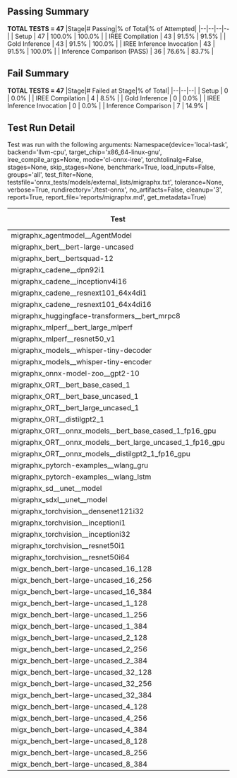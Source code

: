 ## Passing Summary

**TOTAL TESTS = 47**
|Stage|# Passing|% of Total|% of Attempted|
|--|--|--|--|
| Setup | 47 | 100.0% | 100.0% |
| IREE Compilation | 43 | 91.5% | 91.5% |
| Gold Inference | 43 | 91.5% | 100.0% |
| IREE Inference Invocation | 43 | 91.5% | 100.0% |
| Inference Comparison (PASS) | 36 | 76.6% | 83.7% |
## Fail Summary

**TOTAL TESTS = 47**
|Stage|# Failed at Stage|% of Total|
|--|--|--|
| Setup | 0 | 0.0% |
| IREE Compilation | 4 | 8.5% |
| Gold Inference | 0 | 0.0% |
| IREE Inference Invocation | 0 | 0.0% |
| Inference Comparison | 7 | 14.9% |
## Test Run Detail
Test was run with the following arguments:
Namespace(device='local-task', backend='llvm-cpu', target_chip='x86_64-linux-gnu', iree_compile_args=None, mode='cl-onnx-iree', torchtolinalg=False, stages=None, skip_stages=None, benchmark=True, load_inputs=False, groups='all', test_filter=None, testsfile='onnx_tests/models/external_lists/migraphx.txt', tolerance=None, verbose=True, rundirectory='./test-onnx', no_artifacts=False, cleanup='3', report=True, report_file='reports/migraphx.md', get_metadata=True)

| Test | Exit Status | Mean Benchmark Time (ms) | Notes |
|--|--|--|--|
| migraphx_agentmodel__AgentModel | compilation | None | |
| migraphx_bert__bert-large-uncased | PASS | 373.46627687414485 | |
| migraphx_bert__bertsquad-12 | PASS | 88.32992737491924 | |
| migraphx_cadene__dpn92i1 | PASS | 177.85866713772216 | |
| migraphx_cadene__inceptionv4i16 | PASS | 6750.125153611104 | |
| migraphx_cadene__resnext101_64x4di1 | PASS | 342.1452275166909 | |
| migraphx_cadene__resnext101_64x4di16 | PASS | 5153.262185553709 | |
| migraphx_huggingface-transformers__bert_mrpc8 | PASS | 1277.4843691537776 | |
| migraphx_mlperf__bert_large_mlperf | Numerics | 415.92394560575485 | |
| migraphx_mlperf__resnet50_v1 | PASS | 95.58517734209697 | |
| migraphx_models__whisper-tiny-decoder | PASS | 33.231989239101054 | |
| migraphx_models__whisper-tiny-encoder | Numerics | 180.82444742321968 | |
| migraphx_onnx-model-zoo__gpt2-10 | compilation | None | |
| migraphx_ORT__bert_base_cased_1 | PASS | 87.79044059060868 | |
| migraphx_ORT__bert_base_uncased_1 | PASS | 104.22934048498671 | |
| migraphx_ORT__bert_large_uncased_1 | PASS | 266.96486853890946 | |
| migraphx_ORT__distilgpt2_1 | PASS | 31.21891515194506 | |
| migraphx_ORT__onnx_models__bert_base_cased_1_fp16_gpu | Numerics | 85.03869507047864 | |
| migraphx_ORT__onnx_models__bert_large_uncased_1_fp16_gpu | Numerics | 258.8197706888119 | |
| migraphx_ORT__onnx_models__distilgpt2_1_fp16_gpu | Numerics | 74.17632199146531 | |
| migraphx_pytorch-examples__wlang_gru | PASS | 80.15820011496544 | |
| migraphx_pytorch-examples__wlang_lstm | PASS | 42.1199169423845 | |
| migraphx_sd__unet__model | compilation | None | |
| migraphx_sdxl__unet__model | compilation | None | |
| migraphx_torchvision__densenet121i32 | PASS | 1698.0160151918728 | |
| migraphx_torchvision__inceptioni1 | PASS | 210.70020770033202 | |
| migraphx_torchvision__inceptioni32 | PASS | 5867.041884611051 | |
| migraphx_torchvision__resnet50i1 | PASS | 99.96128563458721 | |
| migraphx_torchvision__resnet50i64 | PASS | 5958.405952900648 | |
| migx_bench_bert-large-uncased_16_128 | PASS | 2634.98334834973 | |
| migx_bench_bert-large-uncased_16_256 | PASS | 4063.7775100767612 | |
| migx_bench_bert-large-uncased_16_384 | Numerics | 5613.514631986618 | |
| migx_bench_bert-large-uncased_1_128 | PASS | 172.286044806242 | |
| migx_bench_bert-large-uncased_1_256 | PASS | 258.73526641064217 | |
| migx_bench_bert-large-uncased_1_384 | PASS | 370.08780365188915 | |
| migx_bench_bert-large-uncased_2_128 | PASS | 425.44793772200745 | |
| migx_bench_bert-large-uncased_2_256 | PASS | 584.4061623016993 | |
| migx_bench_bert-large-uncased_2_384 | PASS | 822.1218101680279 | |
| migx_bench_bert-large-uncased_32_128 | PASS | 5218.600936233997 | |
| migx_bench_bert-large-uncased_32_256 | PASS | 7774.440756688516 | |
| migx_bench_bert-large-uncased_32_384 | Numerics | 11196.069153646627 | |
| migx_bench_bert-large-uncased_4_128 | PASS | 715.4767078657945 | |
| migx_bench_bert-large-uncased_4_256 | PASS | 1079.1847271223862 | |
| migx_bench_bert-large-uncased_4_384 | PASS | 1512.0047132174175 | |
| migx_bench_bert-large-uncased_8_128 | PASS | 1308.2687680919964 | |
| migx_bench_bert-large-uncased_8_256 | PASS | 2114.4889307518797 | |
| migx_bench_bert-large-uncased_8_384 | PASS | 2930.575622866551 | |
